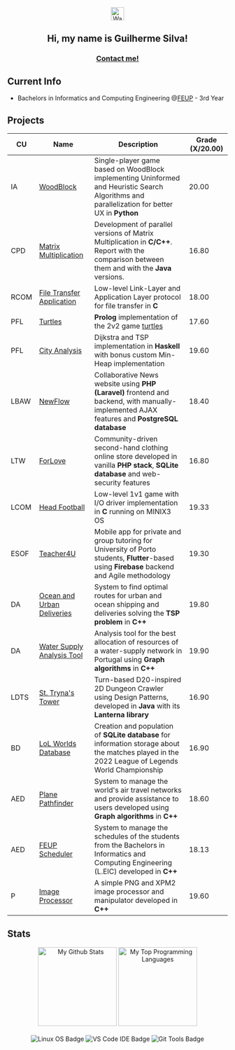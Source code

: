 <div align = "center">
<img src="https://raw.githubusercontent.com/MartinHeinz/MartinHeinz/master/wave.gif" width="30px" alt="Waving hand">

  <h2 align="center">Hi, my name is Guilherme Silva!</h2>
  <h3 align="center"><a href="mailto:gmpas4444@gmail.com">Contact me!</a></h3>
</div>

## Current Info

- Bachelors in Informatics and Computing Engineering @[FEUP](https://sigarra.up.pt/feup/pt/web_page.inicial) - 3rd Year

## Projects

| CU   | Name                                                                   | Description                                                                                                                                      | Grade (X/20.00) |
| ---- | ---------------------------------------------------------------------- | ------------------------------------------------------------------------------------------------------------------------------------------------ | --------------- |
| IA   | [WoodBlock](https://github.com/gsilva00/IA-Project1)                   | Single-player game based on WoodBlock implementing Uninformed and Heuristic Search Algorithms and parallelization for better UX in **Python**    | 20.00           |
| CPD  | [Matrix Multiplication](https://github.com/gsilva00/CPD-Project1)      | Development of parallel versions of Matrix Multiplication in **C/C++**. Report with the comparison between them and with the **Java** versions.  | 16.80           |
| RCOM | [File Transfer Application](https://github.com/gsilva00/RCOM-Project1) | Low-level Link-Layer and Application Layer protocol for file transfer in **C**                                                                   | 18.00           |
| PFL  | [Turtles](https://github.com/gsilva00/PFL-Project2)                    | **Prolog** implementation of the 2v2 game [turtles](https://turtlesgame.xyz/)                                                                    | 17.60           |
| PFL  | [City Analysis](https://github.com/gsilva00/PFL-Project1)              | Dijkstra and TSP implementation in **Haskell** with bonus custom Min-Heap implementation                                                         | 19.60           |
| LBAW | [NewFlow](https://github.com/gsilva00/LBAW-Project)                    | Collaborative News website using **PHP (Laravel)** frontend and backend, with manually-implemented AJAX features and **PostgreSQL database**     | 18.40           |
| LTW  | [ForLove](https://github.com/gsilva00/LTW-Project)                     | Community-driven second-hand clothing online store developed in vanilla **PHP stack**, **SQLite database** and web-security features             | 16.80           |
| LCOM | [Head Football](https://github.com/gsilva00/LCOM-Project)              | Low-level 1v1 game with I/O driver implementation in **C** running on MINIX3 OS                                                                  | 19.33           |
| ESOF | [Teacher4U](https://github.com/gsilva00/ESOF-Project)                  | Mobile app for private and group tutoring for University of Porto students, **Flutter**-based using **Firebase** backend and Agile methodology   | 19.30           |
| DA   | [Ocean and Urban Deliveries](https://github.com/gsilva00/DA-Project2)  | System to find optimal routes for urban and ocean shipping and deliveries solving the **TSP problem** in **C++**                                 | 19.80           |
| DA   | [Water Supply Analysis Tool](https://github.com/gsilva00/DA-Project1)  | Analysis tool for the best allocation of resources of a water-supply network in Portugal using **Graph algorithms** in **C++**                   | 19.90           |
| LDTS | [St. Tryna's Tower](https://github.com/gsilva00/LDTS-Project)          | Turn-based D20-inspired 2D Dungeon Crawler using Design Patterns, developed in **Java** with its **Lanterna library**                            | 16.90           |
| BD   | [LoL Worlds Database](https://github.com/gsilva00/BD-Project/)         | Creation and population of **SQLite database** for information storage about the matches played in the 2022 League of Legends World Championship | 16.90           |
| AED  | [Plane Pathfinder](https://github.com/gsilva00/AED-Project2)           | System to manage the world's air travel networks and provide assistance to users developed using **Graph algorithms** in **C++**                 | 18.60           |
| AED  | [FEUP Scheduler](https://github.com/gsilva00/AED-Project1)             | System to manage the schedules of the students from the Bachelors in Informatics and Computing Engineering (L.EIC) developed in **C++**          | 18.13           |
| P    | [Image Processor](https://github.com/gsilva00/Programming-Project)     | A simple PNG and XPM2 image processor and manipulator developed in **C++**                                                                       | 19.60           |

## Stats

<div align="center">
  <picture>
    <source media="(prefers-color-scheme: dark)" srcset="https://github-readme-stats.vercel.app/api?username=gsilva00&show_icons=true&include_all_commits=true&count_private=true&theme=aura">
    <source media="(prefers-color-scheme: light)" srcset="https://github-readme-stats.vercel.app/api?username=gsilva00&show_icons=true&include_all_commits=true&count_private=true&theme=flag-india">
    <img height="180em" alt="My Github Stats" src="https://github-readme-stats.vercel.app/api?username=gsilva00&show_icons=true&include_all_commits=true&count_private=true">
  </picture>
  <picture>
    <source media="(prefers-color-scheme: dark)" srcset="https://github-readme-stats.vercel.app/api/top-langs/?username=gsilva00&layout=compact&langs_count=6&theme=aura">
    <source media="(prefers-color-scheme: light)" srcset="https://github-readme-stats.vercel.app/api/top-langs/?username=gsilva00&layout=compact&langs_count=6&theme=flag-india">
    <img height="180em" alt="My Top Programming Languages" src="https://github-readme-stats.vercel.app/api/top-langs/?username=gsilva00&layout=compact&langs_count=6">
  </picture>
</div>
<br>
<div align="center">
  <img align="center" alt="Linux OS Badge" src="https://img.shields.io/badge/OS-Linux-informational?labelColor=f6b72a&style=for-the-badge&logo=linux&logoColor=black&color=FCC624">
  <img align="center" alt="VS Code IDE Badge" src="https://img.shields.io/badge/IDE-VS Code-informational?labelColor=3A7ADE&style=for-the-badge&logo=vs-code&logoColor=white&color=4293F2">
  <img align="center" alt="Git Tools Badge" src="https://img.shields.io/badge/Tools-Git-informational?labelColor=D47E54&style=for-the-badge&logo=git&logoColor=white&color=EC8D5E">
</div>
